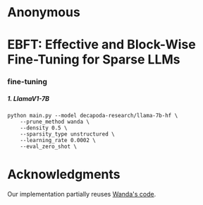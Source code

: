 # Anonymous
# EBFT: Effective and Block-Wise Fine-Tuning for Sparse LLMs


### fine-tuning

##### 1. LlamaV1-7B
```shell
python main.py --model decapoda-research/llama-7b-hf \
    --prune_method wanda \
    --density 0.5 \
    --sparsity_type unstructured \
    --learning_rate 0.0002 \
    --eval_zero_shot \
```

# Acknowledgments

Our implementation partially reuses [Wanda's code](https://github.com/locuslab/wanda).
